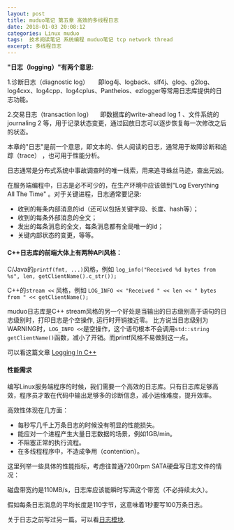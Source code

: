 ```yaml
---
layout: post
title: muduo笔记 第五章 高效的多线程日志
date: 2018-01-03 20:08:12
categories: Linux muduo
tags:  技术阅读笔记 系统编程 muduo笔记 tcp network thread
excerpt: 多线程日志
---
```


**"日志（logging）"有两个意思:**

1.诊断日志（diagnostic log） 　 即log4j、logback、slf4j、glog、g2log、log4cxx、log4cpp、log4cplus、Pantheios、ezlogger等常用日志库提供的日志功能。 

2.交易日志（transaction log） 　即数据库的write-ahead log 1 、文件系统的journaling 2 等，用于记录状态变更，通过回放日志可以逐步恢复每一次修改之后的状态。

本章的"日志"是前一个意思，即文本的、供人阅读的日志，通常用于故障诊断和追踪（trace） ，也可用于性能分析。

日志通常是分布式系统中事故调查时的唯一线索，用来追寻蛛丝马迹，查出元凶。


在服务端编程中，日志是必不可少的，在生产环境中应该做到"Log Everything All The Time" 。对于关键进程，日志通常要记录: 

- 收到的每条内部消息的id（还可以包括关键字段、长度、hash等）； 
- 收到的每条外部消息的全文； 
- 发出的每条消息的全文，每条消息都有全局唯一的id；
- 关键内部状态的变更，等等。


#### C++日志库的前端大体上有两种API风格：

C/Java的`printf(fmt, ...)`风格，例如 `log_info("Received %d bytes from %s", len, getClientName().c_str());`

C++的`stream <<` 风格，例如 `LOG_INFO << "Received " << len << " bytes from " << getClientName();`

muduo日志库是C++ stream风格的另一个好处是当输出的日志级别高于语句的日志级别时，打印日志是个空操作, 运行时开销接近零。
比方说当日志级别为WARNING时，`LOG_INFO <<`是空操作，这个语句根本不会调用`std::string getClientName()`函数，减小了开销。而printf风格不易做到这一点。 

可以看这篇文章 [Logging In C++](http://www.drdobbs.com/cpp/logging-in-c/201804215)

#### 性能需求

编写Linux服务端程序的时候，我们需要一个高效的日志库。只有日志库足够高效，程序员才敢在代码中输出足够多的诊断信息，减小运维难度，提升效率。

高效性体现在几方面： 

- 每秒写几千上万条日志的时候没有明显的性能损失。
- 能应对一个进程产生大量日志数据的场景，例如1GB/min。 
- 不阻塞正常的执行流程。 
- 在多线程程序中，不造成争用（contention）。

这里列举一些具体的性能指标，考虑往普通7200rpm SATA硬盘写日志文件的情况： 

磁盘带宽约是110MB/s，日志库应该能瞬时写满这个带宽（不必持续太久）。 

假如每条日志消息的平均长度是110字节，这意味着1秒要写100万条日志。

关于日志之前写过另一篇。可以看[日志模块](http://blog.xyecho.com/model-log/).














